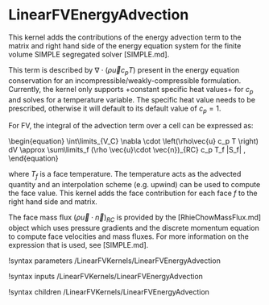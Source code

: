 # LinearFVEnergyAdvection

This kernel adds the contributions of the energy advection term to the matrix and right hand side of the energy equation system for the finite volume SIMPLE segregated solver [SIMPLE.md].

This term is described by $\nabla \cdot \left(\rho\vec{u} c_p T \right)$ present in the energy equation conservation for an incompressible/weakly-compressible formulation. Currently, the kernel only supports +constant specific heat values+ for $c_p$ and solves for a temperature variable. The specific heat value needs to be prescribed, otherwise it will default to its default value of $c_p=1$.

For FV, the integral of the advection term over a cell can be expressed as:

\begin{equation}
\int\limits_{V_C} \nabla \cdot \left(\rho\vec{u} c_p T \right) dV \approx \sum\limits_f (\rho \vec{u}\cdot \vec{n})_{RC} c_p T_f |S_f| \,
\end{equation}

where $T_f$ is a face temperature. The temperature acts as the advected quantity and an interpolation scheme (e.g. upwind) can be used to compute the face value. This kernel adds the face contribution for each face $f$ to the right hand side and matrix.

The face mass flux $(\rho \vec{u}\cdot \vec{n})_{RC}$ is provided by the [RhieChowMassFlux.md] object which uses pressure
gradients and the discrete momentum equation to compute face velocities and mass fluxes.
For more information on the expression that is used, see [SIMPLE.md].

!syntax parameters /LinearFVKernels/LinearFVEnergyAdvection

!syntax inputs /LinearFVKernels/LinearFVEnergyAdvection

!syntax children /LinearFVKernels/LinearFVEnergyAdvection
